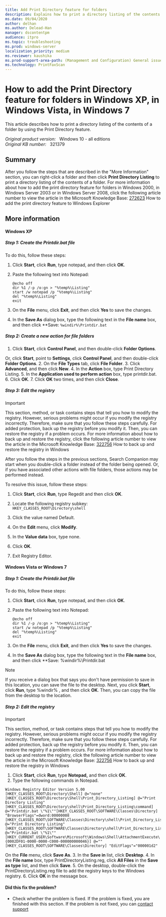 ```yaml
---
title: Add Print Directory feature for folders
description: Explains how to print a directory listing of the contents of a folder more easily by using the Print Directory feature.
ms.date: 09/04/2020
author: delhan
ms.author: Delead-Han
manager: dscontentpm
audience: itpro
ms.topic: troubleshooting
ms.prod: windows-server
localization_priority: medium
ms.reviewer: kaushika
ms.prod-support-area-path: (Management and Configuration) General issues
ms.technology: PrintFaxScan
---
```

# How to add the Print Directory feature for folders in Windows XP, in Windows Vista, in Windows 7  

This article describes how to print a directory listing of the contents of a folder by using the Print Directory feature.

_Original product version:_ &nbsp; Windows 10 - all editions  
_Original KB number:_ &nbsp; 321379

## Summary 

After you follow the steps that are described in the "More Information" section, you can right-click a folder and then click
 **Print Directory Listing** to print a directory listing of the contents of a folder. For more information about how to add the print directory feature for folders in Windows 2000, in Windows Server 2003 or in Windows Server 2008, click the following article number to view the article in the Microsoft Knowledge Base: [272623](https://support.microsoft.com/help/272623) How to add the print directory feature to Windows Explorer  

## More information

#### Windows XP

##### Step 1: Create the Printdir.bat file

To do this, follow these steps:
1. Click **Start**, click **Run**, type notepad, and then click **OK**.
2. Paste the following text into Notepad:

    ```console
    @echo off
    dir %1 /-p /o:gn > "%temp%\Listing"
    start /w notepad /p "%temp%\Listing"
    del "%temp%\Listing"
    exit
    ```

3. On the **File** menu, click **Exit**, and then click **Yes** to save the changes.
4. In the **Save As** dialog box, type the following text in the **File name** box, and then click **Save: `%windir%\Printdir.bat` 


##### Step 2: Create a new action for file folders


1. Click **Start**, click **Control Panel**, and then double-click **Folder Options**.

Or, click **Start**, point to **Settings**, click **Control Panel**, and then double-click **Folder Options**.
2. On the **File Types** tab, click **File Folder**.
3. Click **Advanced**, and then click **New**.
4. In the **Action** box, type Print Directory Listing.
5. In the **Application used to perform action** box, type printdir.bat.
6. Click **OK**.
7. Click **OK** two times, and then click **Close**.

##### Step 3: Edit the registry

> [!IMPORTANT]
> This section, method, or task contains steps that tell you how to modify the registry. However, serious problems might occur if you modify the registry incorrectly. Therefore, make sure that you follow these steps carefully. For added protection, back up the registry before you modify it. Then, you can restore the registry if a problem occurs. For more information about how to back up and restore the registry, click the following article number to view the article in the Microsoft Knowledge Base: [322756](https://support.microsoft.com/help/322756) How to back up and restore the registry in Windows 

After you follow the steps in the previous sections, Search Companion may start when you double-click a folder instead of the folder being opened. Or, if you have associated other actions with file folders, those actions may be performed instead.

To resolve this issue, follow these steps:
1. Click **Start**, click **Run**, type Regedit and then click **OK**.
2. Locate the following registry subkey: `HKEY_CLASSES_ROOT\Directory\shell` 

3. Click the value named Default.
4. On the **Edit** menu, click **Modify**.
5. In the **Value data** box, type none.
6. Click **OK**.
7. Exit Registry Editor.

#### Windows Vista or Windows 7

##### Step 1: Create the Printdir.bat file

To do this, follow these steps:
1. Click **Start**, click **Run**, type notepad, and then click **OK**.
2. Paste the following text into Notepad:

    ```console
    @echo off
    dir %1 /-p /o:gn > "%temp%\Listing"
    start /w notepad /p "%temp%\Listing"
    del "%temp%\Listing"
    exit
    ```

3. On the **File** menu, click **Exit**, and then click **Yes** to save the changes.
4. In the **Save As** dialog box, type the following text in the **File name** box, and then click **Save: %windir%\Printdir.bat 

> [!NOTE]
> If you receive a dialog box that says you don't have permission to save in this location, you can save the file to the desktop. Next, you click **Start**, click **Run**, type %windir% , and then click **OK**. Then, you can copy the file from the desktop to the location.


##### Step 2: Edit the registry

> [!IMPORTANT]
> This section, method, or task contains steps that tell you how to modify the registry. However, serious problems might occur if you modify the registry incorrectly. Therefore, make sure that you follow these steps carefully. For added protection, back up the registry before you modify it. Then, you can restore the registry if a problem occurs. For more information about how to back up and restore the registry, click the following article number to view the article in the Microsoft Knowledge Base: [322756](https://support.microsoft.com/help/322756) How to back up and restore the registry in Windows 

1. Click **Start**, click **Run**, type **Notepad,** and then click **OK**.
2. Type the following commands in Notepad.

```console
Windows Registry Editor Version 5.00 [HKEY_CLASSES_ROOT\Directory\Shell] @="none"[HKEY_CLASSES_ROOT\Directory\Shell\Print_Directory_Listing] @="Print Directory Listing"[HKEY_CLASSES_ROOT\Directory\shell\Print_Directory_Listing\command] @="Printdir.bat \"%1\""[HKEY_CLASSES_ROOT\SOFTWARE\Classes\Directory] "BrowserFlags"=dword:00000008 [HKEY_CLASSES_ROOT\SOFTWARE\Classes\Directory\shell\Print_Directory_Listing] @="Print Directory Listing"[HKEY_CLASSES_ROOT\SOFTWARE\Classes\Directory\shell\Print_Directory_Listing\command] @="Printdir.bat \"%1\""[HKEY_CURRENT_USER\Software\Microsoft\Windows\Shell\AttachmentExecute\{0002DF01-0000-0000-C000-000000000046}] @=""[HKEY_CLASSES_ROOT\SOFTWARE\Classes\Directory] "EditFlags"="000001d2"
```

On the **File** menu, click **Save As**.
3. In the **Save in** list, click **Desktop**.
4. In the **File name** box, type PrintDirectoryListing.reg, click **All Files** in the **Save as type** list, and then click **Save**.
5. On the desktop, double-click the PrintDirectoryListing.reg file to add the registry keys to the Windows registry.
6. Click **OK** in the message box.

#### Did this fix the problem?

- Check whether the problem is fixed. If the problem is fixed, you are finished with this section. If the problem is not fixed, you can [contact support](https://support.microsoft.com/contactus) 
